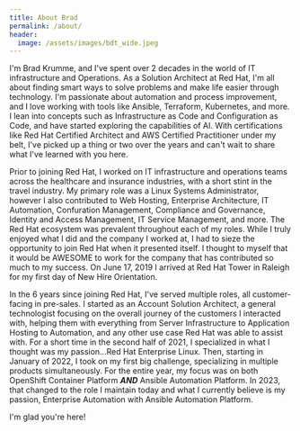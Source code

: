 ```yaml
---
title: About Brad
permalink: /about/
header:
  image: /assets/images/bdt_wide.jpeg
---
```


I'm Brad Krumme, and I've spent over 2 decades in the world of IT infrastructure and Operations. As a Solution Architect at Red Hat, I'm all about finding smart ways to solve problems and make life easier through technology. I'm passionate about automation and process improvement, and I love working with tools like Ansible, Terraform, Kubernetes, and more.  I lean into concepts such as Infrastructure as Code and Configuration as Code, and have started exploring the capabilities of AI.  With certifications like Red Hat Certified Architect and AWS Certified Practitioner under my belt, I've picked up a thing or two over the years and can't wait to share what I've learned with you here.

Prior to joining Red Hat, I worked on IT infrastructure and operations teams across the healthcare and insurance industries, with a short stint in the travel industry.  My primary role was a Linux Systems Administrator, however I also contributed to Web Hosting, Enterprise Architecture, IT Automation, Confuration Management, Compliance and Governance, Identity and Access Management, IT Service Management, and more.  The Red Hat ecosystem was prevalent throughout each of my roles.  While I truly enjoyed what I did and the company I worked at, I had to sieze the opportunity to join Red Hat when it presented itself.  I thought to myself that it would be AWESOME to work for the company that has contributed so much to my success.  On June 17, 2019 I arrived at Red Hat Tower in Raleigh for my first day of New Hire Orientation.

In the 6 years since joining Red Hat, I've served multiple roles, all customer-facing in pre-sales.  I started as an Account Solution Architect, a general technologist focusing on the overall journey of the customers I interacted with, helping them with everything from Server Infrastructure to Application Hosting to Automation, and any other use case Red Hat was able to assist with.  For a short time in the second half of 2021, I specialized in what I thought was my passion...Red Hat Enterprise Linux.  Then, starting in January of 2022, I took on my first big challenge, specializing in multiple products simultaneously.  For the entire year, my focus was on both OpenShift Container Platform ***AND*** Ansible Automation Platform.  In 2023, that changed to the role I maintain today and what I currently believe is my passion, Enterprise Automation with Ansible Automation Platform.

I'm glad you're here!  